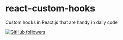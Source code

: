 # react-custom-hooks
Custom hooks in React.js that are handy in daily code




[![GitHub followers](https://img.shields.io/github/followers/sarat9.svg?label=Follow%20@sarat9&style=social)](https://github.com/sarat9/)
